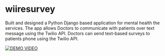 # wiiresurvey
Built and designed a Python Django based application for mental health the services.
The app allows Doctors to communicate with patients over text message using the Twilio API. 
Doctors can send text-based surveys to patients phone using the Twilio API.

[![DEMO VIDEO](https://media.giphy.com/media/Itql7tlWK5oihFmvaF/giphy.gif)]([https://www.youtube.com/watch?v=D0y-QZ19MSM](https://www.youtube.com/watch?v=D0y-QZ19MSM))
